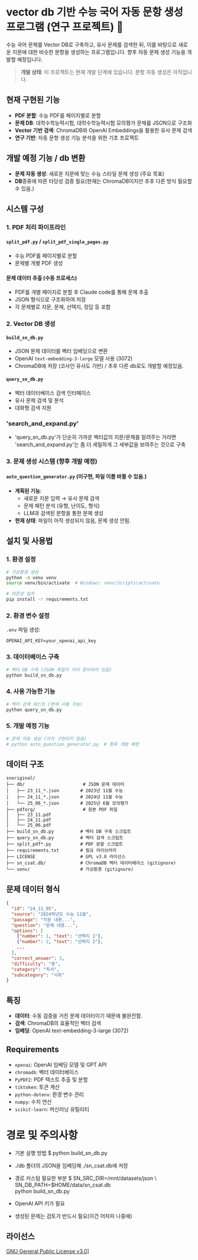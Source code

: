 # vector db 기반 수능 국어 자동 문항 생성 프로그램 (연구 프로젝트) 🔬

수능 국어 문제를 Vector DB로 구축하고, 유사 문제를 검색한 뒤, 이를 바탕으로 새로운 지문에 대한 비슷한 문항을 생성하는 프로그램입니다. 향후 자동 문제 생성 기능을 개발할 예정입니다.

>  **개발 상태**: 이 프로젝트는 현재 개발 단계에 있습니다. 문항 자동 생성은 아직입니다.

## 현재 구현된 기능

-  **PDF 분할**: 수능 PDF를 페이지별로 분할
-  **문제 DB**: 대학수학능력시험, 대학수학능력시험 모의평가 문제를 JSON으로 구조화
-  **Vector 기반 검색**: ChromaDB와 OpenAI Embeddings을 활용한 유사 문제 검색
-  **연구 기반**: 자동 문항 생성 기능 분석을 위한 기초 프로젝트

## 개발 예정 기능 / db 변환

-  **문제 자동 생성**: 새로운 지문에 맞는 수능 스타일 문제 생성 (주요 목표)
-  **DB**종류에 따른 타당성 검증 필요(현재는 ChromaDB이지만 추후 다른 방식 필요할 수 있음.)

## 시스템 구성

### 1. PDF 처리 파이프라인

#### `split_pdf.py` / `split_pdf_single_pages.py`
- 수능 PDF를 페이지별로 분할
- 문제별 개별 PDF 생성

#### 문제 데이터 추출 (수동 프로세스)
- PDF를 개별 페이지로 분할 후 Claude code를 통해 문제 추출
- JSON 형식으로 구조화하여 저장
- 각 문제별로 지문, 문제, 선택지, 정답 등 포함

### 2. Vector DB 생성

#### `build_sn_db.py`
- JSON 문제 데이터를 벡터 임베딩으로 변환
- OpenAI `text-embedding-3-large` 모델 사용 (3072)
- ChromaDB에 저장 (코사인 유사도 기반) / 추후 다른 db로도 개발할 예정있음.

#### `query_sn_db.py`
- 벡터 데이터베이스 검색 인터페이스
- 유사 문제 검색 및 분석
- 대화형 검색 지원

### 'search_and_expand.py'
- 'query_sn_db.py'가 단순히 가까운 벡터값의 지문/문제를 알려주는 거라면 'search_and_expand.py'는 좀 더 세밀하게 그 세부값을 보여주는 것으로 구축

### 3. 문제 생성 시스템 (향후 개발 예정)

#### `auto_question_generator.py` (미구현, 파일 이름 바뀔 수 있음.)
- **계획된 기능**:
  - 새로운 지문 입력 → 유사 문제 검색
  - 문제 패턴 분석 (유형, 난이도, 형식)
  - LLM과 검색된 문항을 통한 문제 생성
- **현재 상태**: 파일이 아직 생성되지 않음, 문제 생성 안됨.

## 설치 및 사용법

### 1. 환경 설정

```bash
# 가상환경 생성
python -m venv venv
source venv/bin/activate  # Windows: venv\Scripts\activate

# 의존성 설치
pip install -r requirements.txt
```

### 2. 환경 변수 설정

`.env` 파일 생성:
```
OPENAI_API_KEY=your_openai_api_key
```

### 3. 데이터베이스 구축

```bash
# 벡터 DB 구축 (JSON 파일이 이미 준비되어 있음)
python build_sn_db.py
```

### 4. 사용 가능한 기능

```bash
# 벡터 검색 테스트 (현재 사용 가능)
python query_sn_db.py
```

### 5. 개발 예정 기능

```bash
# 문제 자동 생성 (아직 구현되지 않음)
# python auto_question_generator.py  # 향후 개발 예정
```

## 데이터 구조

```
snoriginal/
├── db/                      # JSON 문제 데이터
│   ├── 23_11_*.json        # 2023년 11월 수능
│   ├── 24_11_*.json        # 2024년 11월 수능
│   └── 25_06_*.json        # 2025년 6월 모의평가
├── pdforg/                  # 원본 PDF 파일
│   ├── 23_11.pdf
│   ├── 24_11.pdf
│   └── 25_06.pdf
├── build_sn_db.py          # 벡터 DB 구축 스크립트
├── query_sn_db.py          # 벡터 검색 스크립트
├── split_pdf*.py           # PDF 분할 스크립트
├── requirements.txt        # 필요 라이브러리
├── LICENSE                 # GPL v3.0 라이선스
├── sn_csat.db/             # ChromaDB 벡터 데이터베이스 (gitignore)
└── venv/                   # 가상환경 (gitignore)
```

## 문제 데이터 형식

```json
{
  "id": "24_11_05",
  "source": "2024학년도 수능 11월",
  "passage": "지문 내용...",
  "question": "문제 내용...",
  "options": [
    {"number": 1, "text": "선택지 1"},
    {"number": 2, "text": "선택지 2"},
    ...
  ],
  "correct_answer": 3,
  "difficulty": "중",
  "category": "독서",
  "subcategory": "사회"
}
```

## 특징

-  **데이터**: 수동 검증을 거친 문제 데이터이기 때문에 불완전함.
-  **검색**: ChromaDB의 효율적인 벡터 검색
-  **임베딩**: OpenAI text-embedding-3-large  (3072)

## Requirements

- `openai`: OpenAI 임베딩 모델 및 GPT API
- `chromadb`: 벡터 데이터베이스
- `PyPDF2`: PDF 텍스트 추출 및 분할
- `tiktoken`: 토큰 계산
- `python-dotenv`: 환경 변수 관리
- `numpy`: 수치 연산
- `scikit-learn`: 머신러닝 유틸리티

# 경로 및 주의사항

- 기본 실행 방법
$ python build_sn_db.py
- ./db 폴더의 JSON을 임베딩해 ./sn_csat.db에 저장

- 경로 커스텀 필요한 부분
$ SN_SRC_DIR=/mnt/datasets/json \ 
  SN_DB_PATH=$HOME/data/sn_csat.db \
  python build_sn_db.py

- OpenAI API 키가 필요
- 생성된 문제는 검토가 반드시 필요(이건 어차피 나중에)

## 라이선스

[GNU General Public License v3.0](LICENSE)]
